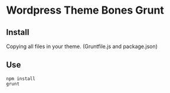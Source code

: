 # Wordpress Theme Bones Grunt

## Install

Copying all files in your theme. (Gruntfile.js and package.json)

## Use

	npm install
	grunt

